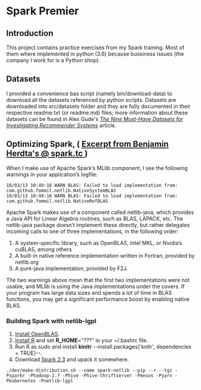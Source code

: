 # Spark Premier # 

## Introduction ##
 
 This project contains practice exercises from my Spark training. Most of them where implemented in python (3.6) because bussiness issues (the company I work for is a Python shop).

## Datasets ##

I provided a convenience bas script (namely bin/download-data) to download all the datasets referenced by python scripts. Datasets are downloaded into src/datasets folder and they are fully documented in their respective readme.txt (or readme.md) files; more information about these datasets can be found in Alex Gude's [*The Nine Must-Have Datasets for Investigating Recommender Systems*](https://gab41.lab41.org/the-nine-must-have-datasets-for-investigating-recommender-systems-ce9421bf981c) article.


## Optimizing Spark, ( [Excerpt from Benjamin Herdta's @ spark.tc ](http://www.spark.tc/blas-libraries-in-mllib/) ) ##

When I make use of Apache Spark’s MLlib component, I see the following warnings in your application’s logfile:

```
18/03/13 10:49:18 WARN BLAS: Failed to load implementation from: com.github.fommil.netlib.NativeSystemBLAS
18/03/13 10:49:18 WARN BLAS: Failed to load implementation from: com.github.fommil.netlib.NativeRefBLAS
```

Apache Spark makes use of a component called netlib-java, which provides a Java API for Linear Algebra routines, such as BLAS, LAPACK, etc. The netlib-java package doesn’t implement these directly, but rather delegates incoming calls to one of three implementations, in the following order:

1. A system-specific library, such as OpenBLAS, Intel MKL, or Nvidia’s cuBLAS, among others
2. A built-in native reference implementation written in Fortran, provided by netlib.org
3. A pure-java implementation, provided by F2J.

The two warnings above mean that the first two implementations were not usable, and MLlib is using the Java implementations under the covers. If your program has large data sizes and spends a lot of time in BLAS functions, you may get a significant performance boost by enabling native BLAS.

### Building Spark with netlib-lgpl ###

1. [Install OpenBLAS](https://gist.github.com/dusenberrymw/d24fcefcd245cfacbc60d3b4caccc560).
2. [Install R](https://www.digitalocean.com/community/tutorials/how-to-install-r-on-ubuntu-16-04-2) and set **R_HOME**="???" in your ~/.bashrc file.
4. Run R as sudo and install **kinitr** --install.packages('knitr', dependencies = TRUE)--.
3. Download [Spark 2.3](https://www.apache.org/dyn/closer.lua/spark/spark-2.3.0/spark-2.3.0.tgz) and upack it somewhere.

```
./dev/make-distribution.sh --name spark-netlib --pip --r --tgz -Psparkr -Phadoop-2.7 -Phive -Phive-thriftserver -Pmesos -Pyarn -Pkubernetes -Pnetlib-lgpl

```
